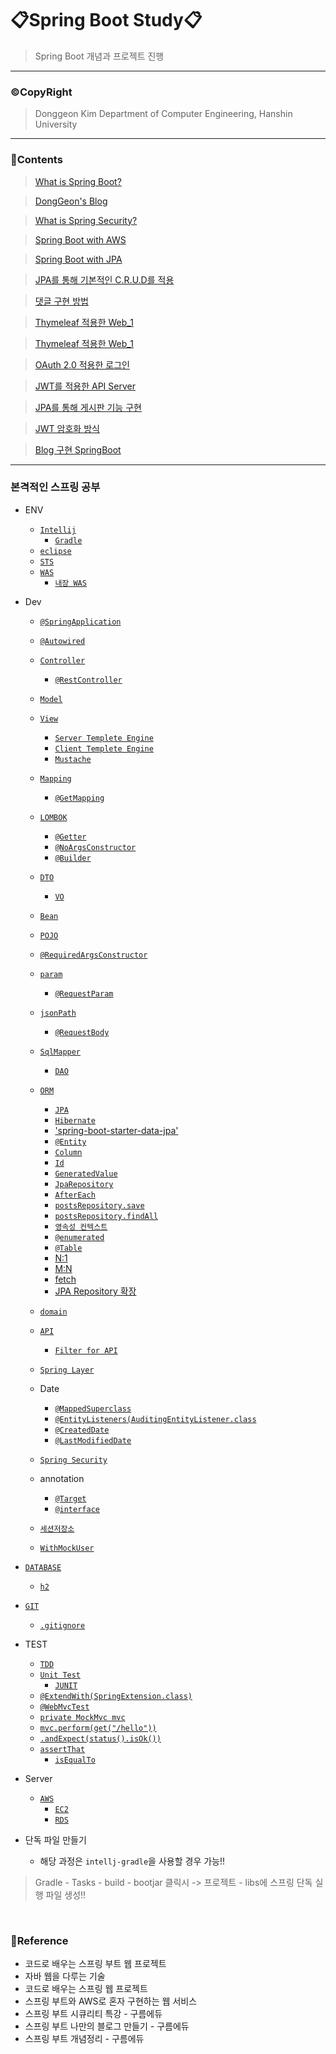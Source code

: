 # 📋Spring Boot Study📋

> Spring Boot 개념과 프로젝트 진행 

<hr />

### ©CopyRight

> Donggeon Kim
> Department of Computer Engineering, Hanshin University

<hr />


### 📒Contents

> [What is Spring Boot?](https://github.com/DongGeon0908/Spring-Boot/tree/master/Spring%20Boot%20Basic)

> [DongGeon's Blog](https://github.com/DongGeon0908/Spring-Boot/tree/master/Spring%20Boot%20Blog)

> [What is Spring Security?](https://github.com/DongGeon0908/Spring-Boot/tree/master/Spring%20Boot%20Security)

> [Spring Boot with AWS](https://github.com/DongGeon0908/Spring-Boot/tree/master/Spring-Boot-With-AWS)

> [Spring Boot with JPA](https://github.com/DongGeon0908/Spring-Boot/tree/master/Spring%20Boot%20With%20JPA)

> [JPA를 통해 기본적인 C.R.U.D를 적용](https://github.com/DongGeon0908/Spring-Boot/tree/master/guestbook)

> [댓글 구현 방법](https://github.com/DongGeon0908/Spring-Boot/tree/master/mreview)

> [Thymeleaf 적용한 Web_1](https://github.com/DongGeon0908/Spring-Boot/tree/master/ex2)

> [Thymeleaf 적용한 Web_1](https://github.com/DongGeon0908/Spring-Boot/tree/master/ex3)

> [OAuth 2.0 적용한 로그인](https://github.com/DongGeon0908/Spring-Boot/tree/master/club)

> [JWT를 적용한 API Server](https://github.com/DongGeon0908/Spring-Boot/tree/master/club)

> [JPA를 통해 게시판 기능 구현](https://github.com/DongGeon0908/Spring-Boot/tree/master/board)

> [JWT 암호화 방식](https://github.com/DongGeon0908/Spring-Boot/tree/master/Spring%20Boot%20Security%20JWT)

> [Blog 구현 SpringBoot](https://github.com/DongGeon0908/Spring-Boot/tree/master/blogStudy)

<hr />

### 본격적인 스프링 공부

- ENV
    + [`Intellij`](https://github.com/DongGeon0908/Spring-Boot/blob/master/Spring-Boot-With-AWS/Intellij.md)
        * [`Gradle`](https://github.com/DongGeon0908/Spring-Boot/blob/master/Spring-Boot-With-AWS/Gradle.md)
    + [`eclipse`](https://github.com/DongGeon0908/Spring-Boot/blob/master/Spring-Boot-With-AWS/eclipse.md)
    + [`STS`](https://github.com/DongGeon0908/Spring-Boot/blob/master/Spring-Boot-With-AWS/STS.md)
    + [`WAS`](https://github.com/DongGeon0908/Spring-Boot/blob/master/Spring-Boot-With-AWS/WAS.md)
        * [`내장 WAS`](https://github.com/DongGeon0908/Spring-Boot/blob/master/Spring-Boot-With-AWS/InnerWAS.md)
- Dev
    + [`@SpringApplication`](https://github.com/DongGeon0908/Spring-Boot/blob/master/Spring-Boot-With-AWS/SpringApplication.md)
    + [`@Autowired`](https://github.com/DongGeon0908/Spring-Boot/blob/master/Spring-Boot-With-AWS/Autowired.md)
    + [`Controller`](https://github.com/DongGeon0908/Spring-Boot/blob/master/Spring-Boot-With-AWS/Controller.md)
        * [`@RestController`](https://github.com/DongGeon0908/Spring-Boot/blob/master/Spring-Boot-With-AWS/RestController.md)
    + [`Model`](https://github.com/DongGeon0908/Spring-Boot/blob/master/Spring-Boot-With-AWS/Model.md)
    + [`View`](https://github.com/DongGeon0908/Spring-Boot/blob/master/Spring-Boot-With-AWS/View.md)
        * [`Server Templete Engine`](https://github.com/DongGeon0908/Spring-Boot/blob/master/Spring-Boot-With-AWS/ServerTemplete.md)
        * [`Client Templete Engine`](https://github.com/DongGeon0908/Spring-Boot/blob/master/Spring-Boot-With-AWS/ClientTemplete.md)
        * [`Mustache`](https://github.com/DongGeon0908/Spring-Boot/blob/master/Spring-Boot-With-AWS/Mustache.md)
    + [`Mapping`](https://github.com/DongGeon0908/Spring-Boot/blob/master/Spring-Boot-With-AWS/Mapping.md)
        * [`@GetMapping`](https://github.com/DongGeon0908/Spring-Boot/blob/master/Spring-Boot-With-AWS/GetMapping.md)
    + [`LOMBOK`](https://github.com/DongGeon0908/Spring-Boot/blob/master/Spring-Boot-With-AWS/LOMBOK.md)
        * [`@Getter`](https://github.com/DongGeon0908/Spring-Boot/blob/master/Spring-Boot-With-AWS/Getter.md)
        * [`@NoArgsConstructor`](https://github.com/DongGeon0908/Spring-Boot/blob/master/Spring-Boot-With-AWS/NoArgsConstructor.md)
        * [`@Builder`](https://github.com/DongGeon0908/Spring-Boot/blob/master/Spring-Boot-With-AWS/Builder.md)
    + [`DTO`](https://github.com/DongGeon0908/Spring-Boot/blob/master/Spring-Boot-With-AWS/DTO.md)
        * [`VO`](https://github.com/DongGeon0908/Spring-Boot/blob/master/Spring-Boot-With-AWS/VO.md)
    + [`Bean`](https://github.com/DongGeon0908/Spring-Boot/blob/master/Spring-Boot-With-AWS/Bean.md)
    + [`POJO`](https://github.com/DongGeon0908/Spring-Boot/blob/master/Spring-Boot-With-AWS/POJO.md)
    + [`@RequiredArgsConstructor`](https://github.com/DongGeon0908/Spring-Boot/blob/master/Spring-Boot-With-AWS/RequiredArgsConstructor.md)
    + [`param`](https://github.com/DongGeon0908/Spring-Boot/blob/master/Spring-Boot-With-AWS/param.md)
        * [`@RequestParam`](https://github.com/DongGeon0908/Spring-Boot/blob/master/Spring-Boot-With-AWS/RequestParam.md)
    + [`jsonPath`](https://github.com/DongGeon0908/Spring-Boot/blob/master/Spring-Boot-With-AWS/jsonPath.md)
        * [`@RequestBody`](https://github.com/DongGeon0908/Spring-Boot/blob/master/md/RequestBody.md)
    + [`SqlMapper`](https://github.com/DongGeon0908/Spring-Boot/blob/master/Spring-Boot-With-AWS/SqlMapper.md)
        * [`DAO`](https://github.com/DongGeon0908/Spring-Boot/blob/master/Spring-Boot-With-AWS/DAO.md)
    + [`ORM`](https://github.com/DongGeon0908/Spring-Boot/blob/master/Spring-Boot-With-AWS/ORM.md)
        * [`JPA`](https://github.com/DongGeon0908/Spring-Boot/blob/master/Spring-Boot-With-AWS/JPA.md)
        * [`Hibernate`](https://github.com/DongGeon0908/Spring-Boot/blob/master/md/Hibernate.md)
        * ['spring-boot-starter-data-jpa'](https://github.com/DongGeon0908/Spring-Boot/blob/master/Spring-Boot-With-AWS/springbootstarterdatajpa.md)
        * [`@Entity`](https://github.com/DongGeon0908/Spring-Boot/blob/master/Spring-Boot-With-AWS/Entity.md)
        * [`Column`](https://github.com/DongGeon0908/Spring-Boot/blob/master/Spring-Boot-With-AWS/Column.md)
        * [`Id`](https://github.com/DongGeon0908/Spring-Boot/blob/master/Spring-Boot-With-AWS/Id.md)
        * [`GeneratedValue`](https://github.com/DongGeon0908/Spring-Boot/blob/master/Spring-Boot-With-AWS/GeneratedValue.md)
        * [`JpaRepository`](https://github.com/DongGeon0908/Spring-Boot/blob/master/Spring-Boot-With-AWS/JpaRepository.md)
        * [`AfterEach`](https://github.com/DongGeon0908/Spring-Boot/blob/master/Spring-Boot-With-AWS/AfterEach.md)
        * [`postsRepository.save`](https://github.com/DongGeon0908/Spring-Boot/blob/master/Spring-Boot-With-AWS/postsRepositorysave.md)
        * [`postsRepository.findAll`](https://github.com/DongGeon0908/Spring-Boot/blob/master/Spring-Boot-With-AWS/postsRepositoryfindAll.md)
        * [`영속성 컨텍스트`](https://github.com/DongGeon0908/Spring-Boot/blob/master/Spring-Boot-With-AWS/persistance.md)
        * [`@enumerated`](https://github.com/DongGeon0908/Spring-Boot/blob/master/Spring-Boot-With-AWS/enumerated.md)
        * [`@Table`](https://github.com/DongGeon0908/Spring-Boot/blob/master/md/Table.md)
        * [N:1](https://github.com/DongGeon0908/Spring-Boot/blob/master/md/N-1.md)
        * [M:N](https://github.com/DongGeon0908/Spring-Boot/blob/master/md/M-N.md)
        * [fetch](https://github.com/DongGeon0908/Spring-Boot/blob/master/md/fetch.md)
        * [JPA Repository 확장](https://github.com/DongGeon0908/Spring-Boot/blob/master/md/jparepositoryexpansion.md)

    + [`domain`](https://github.com/DongGeon0908/Spring-Boot/blob/master/Spring-Boot-With-AWS/domain.md)
    + [`API`](https://github.com/DongGeon0908/Spring-Boot/blob/master/Spring-Boot-With-AWS/API.md)
        * [`Filter for API`](https://github.com/DongGeon0908/Spring-Boot/blob/master/md/FilterFORAPI.md)
    + [`Spring Layer`](https://github.com/DongGeon0908/Spring-Boot/blob/master/Spring-Boot-With-AWS/SpringLayer.md)
    + Date
        * [`@MappedSuperclass`](https://github.com/DongGeon0908/Spring-Boot/blob/master/Spring-Boot-With-AWS/MappedSuperclass.md)
        * [`@EntityListeners(AuditingEntityListener.class`](https://github.com/DongGeon0908/Spring-Boot/blob/master/Spring-Boot-With-AWS/EntityListeners.md)
        * [`@CreatedDate`](https://github.com/DongGeon0908/Spring-Boot/blob/master/Spring-Boot-With-AWS/CreatedDate.md)
        * [`@LastModifiedDate`](https://github.com/DongGeon0908/Spring-Boot/blob/master/Spring-Boot-With-AWS/LastModifiedDate.md)
    + [`Spring Security`](https://github.com/DongGeon0908/Spring-Boot/blob/master/Spring-Boot-With-AWS/SpringSecurity.md)
    + annotation
        * [`@Target`](https://github.com/DongGeon0908/Spring-Boot/blob/master/Spring-Boot-With-AWS/Target.md)
        * [`@interface`](https://github.com/DongGeon0908/Spring-Boot/blob/master/Spring-Boot-With-AWS/interface.md)
    + [`세션저장소`](https://github.com/DongGeon0908/Spring-Boot/blob/master/Spring-Boot-With-AWS/sessionRepository.md)
    + [`WithMockUser`](https://github.com/DongGeon0908/Spring-Boot/blob/master/Spring-Boot-With-AWS/WithMockUser.md)

- [`DATABASE`](https://github.com/DongGeon0908/Spring-Boot/blob/master/Spring-Boot-With-AWS/DATABASE.md)
    + [`h2`](https://github.com/DongGeon0908/Spring-Boot/blob/master/Spring-Boot-With-AWS/h2.md)
- [`GIT`](https://github.com/DongGeon0908/Spring-Boot/blob/master/Spring-Boot-With-AWS/GIT.md)
    + [`.gitignore`](https://github.com/DongGeon0908/Spring-Boot/blob/master/Spring-Boot-With-AWS/SpringApplication.md)

- TEST
    + [`TDD`](https://github.com/DongGeon0908/Spring-Boot/blob/master/Spring-Boot-With-AWS/TDD.md)
    + [`Unit Test`](https://github.com/DongGeon0908/Spring-Boot/blob/master/Spring-Boot-With-AWS/Unit%20Test.md)
        * [`JUNIT`](https://github.com/DongGeon0908/Spring-Boot/blob/master/Spring-Boot-With-AWS/JUNIT.md)
    + [`@ExtendWith(SpringExtension.class)`](https://github.com/DongGeon0908/Spring-Boot/blob/master/Spring-Boot-With-AWS/ExtendWith.md)
    + [`@WebMvcTest`](https://github.com/DongGeon0908/Spring-Boot/blob/master/Spring-Boot-With-AWS/WebMvcTest.md)
    + [`private MockMvc mvc`](https://github.com/DongGeon0908/Spring-Boot/blob/master/Spring-Boot-With-AWS/privateMockMvcmvc.md)
    + [`mvc.perform(get("/hello"))`](https://github.com/DongGeon0908/Spring-Boot/blob/master/Spring-Boot-With-AWS/mvcperform.md)
    + [`.andExpect(status().isOk())`](https://github.com/DongGeon0908/Spring-Boot/blob/master/Spring-Boot-With-AWS/andExpect.md)
    + [`assertThat`](https://github.com/DongGeon0908/Spring-Boot/blob/master/Spring-Boot-With-AWS/assertThat.md)
        * [`isEqualTo`](https://github.com/DongGeon0908/Spring-Boot/blob/master/Spring-Boot-With-AWS/isEqualTo.md)

- Server
    + [`AWS`](https://github.com/DongGeon0908/Spring-Boot/blob/master/Spring-Boot-With-AWS/AWS.md)
        * [`EC2`](https://github.com/DongGeon0908/Spring-Boot/blob/master/Spring-Boot-With-AWS/EC2.md)
        * [`RDS`](https://github.com/DongGeon0908/Spring-Boot/blob/master/Spring-Boot-With-AWS/RDS.md)

- 단독 파일 만들기
    + 해당 과정은 `intellj-gradle`을 사용할 경우 가능!!
> Gradle - Tasks - build - bootjar 클릭시 -> 프로젝트 - libs에 스프링 단독 실행 파일 생성!!
<br>

### 🔗Reference
- 코드로 배우는 스프링 부트 웹 프로젝트
- 자바 웹을 다루는 기술
- 코드로 배우는 스프링 웹 프로젝트
- 스프링 부트와 AWS로 혼자 구현하는 웹 서비스
- 스프링 부트 시큐리티 특강 - 구름에듀
- 스프링 부트 나만의 블로그 만들기 - 구름에듀
- 스프링 부트 개념정리 - 구름에듀 